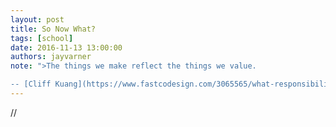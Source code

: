 ```yaml
---
layout: post
title: So Now What?
tags: [school]
date: 2016-11-13 13:00:00
authors: jayvarner
note: ">The things we make reflect the things we value.

-- [Cliff Kuang](https://www.fastcodesign.com/3065565/what-responsibility-does-design-bear-for-the-trump-era)"
---
```

//
